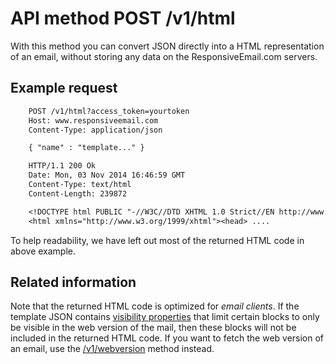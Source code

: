 # API method POST /v1/html

With this method you can convert JSON directly into a HTML representation of an
email, without storing any data on the ResponsiveEmail.com servers.

## Example request


````txt
    POST /v1/html?access_token=yourtoken
    Host: www.responsiveemail.com
    Content-Type: application/json

    { "name" : "template..." }

    HTTP/1.1 200 Ok
    Date: Mon, 03 Nov 2014 16:46:59 GMT
    Content-Type: text/html
    Content-Length: 239872

    <!DOCTYPE html PUBLIC "-//W3C//DTD XHTML 1.0 Strict//EN http://www.w3.org/TR/xhtml1/DTD/xhtml1-strict.dtd">
    <html xmlns="http://www.w3.org/1999/xhtml"><head> ....
````


To help readability, we have left out most of the returned HTML code in
above example.

## Related information

Note that the returned HTML code is optimized for *email clients*. If the template JSON contains [visibility properties](/support/json/property-visibility) that limit certain blocks to only be visible in the web version of the mail, then these blocks will not be included in the returned HTML code. If you want to fetch the web version of an email, use the [/v1/webversion](/support/api/post-webversion) method instead.
